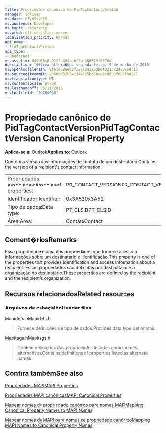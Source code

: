 ```yaml
---
title: Propriedade canônico de PidTagContactVersion
manager: soliver
ms.date: 03/09/2015
ms.audience: Developer
ms.topic: reference
ms.prod: office-online-server
localization_priority: Normal
api_name:
- PidTagContactVersion
api_type:
- HeaderDef
ms.assetid: 849d33e0-922f-49fe-bf2a-460329f0570d
description: '�ltima altera��o: segunda-feira, 9 de mar�o de 2015'
ms.openlocfilehash: 8f61e386ed3f52c9ce3a8dbef021dc2423aedf1b
ms.sourcegitcommit: 9d60cd82b5413446e5bc8ace2cd689f683fb41a7
ms.translationtype: MT
ms.contentlocale: pt-BR
ms.lasthandoff: 06/11/2018
ms.locfileid: "19769090"
---
```

# <a name="pidtagcontactversion-canonical-property"></a><span data-ttu-id="08fcf-103">Propriedade canônico de PidTagContactVersion</span><span class="sxs-lookup"><span data-stu-id="08fcf-103">PidTagContactVersion Canonical Property</span></span>

  
  
<span data-ttu-id="08fcf-104">**Aplica-se a**: Outlook</span><span class="sxs-lookup"><span data-stu-id="08fcf-104">**Applies to**: Outlook</span></span> 
  
<span data-ttu-id="08fcf-105">Contém a versão das informações de contato de um destinatário.</span><span class="sxs-lookup"><span data-stu-id="08fcf-105">Contains the version of a recipient's contact information.</span></span>
  
|||
|:-----|:-----|
|<span data-ttu-id="08fcf-106">Propriedades associadas:</span><span class="sxs-lookup"><span data-stu-id="08fcf-106">Associated properties:</span></span>  <br/> |<span data-ttu-id="08fcf-107">PR_CONTACT_VERSION</span><span class="sxs-lookup"><span data-stu-id="08fcf-107">PR_CONTACT_VERSION</span></span>  <br/> |
|<span data-ttu-id="08fcf-108">Identificador:</span><span class="sxs-lookup"><span data-stu-id="08fcf-108">Identifier:</span></span>  <br/> |<span data-ttu-id="08fcf-109">0x3A52</span><span class="sxs-lookup"><span data-stu-id="08fcf-109">0x3A52</span></span>  <br/> |
|<span data-ttu-id="08fcf-110">Tipo de dados:</span><span class="sxs-lookup"><span data-stu-id="08fcf-110">Data type:</span></span>  <br/> |<span data-ttu-id="08fcf-111">PT_CLSID</span><span class="sxs-lookup"><span data-stu-id="08fcf-111">PT_CLSID</span></span>  <br/> |
|<span data-ttu-id="08fcf-112">Área:</span><span class="sxs-lookup"><span data-stu-id="08fcf-112">Area:</span></span>  <br/> |<span data-ttu-id="08fcf-113">Contato</span><span class="sxs-lookup"><span data-stu-id="08fcf-113">Contact</span></span>  <br/> |
   
## <a name="remarks"></a><span data-ttu-id="08fcf-114">Coment�rios</span><span class="sxs-lookup"><span data-stu-id="08fcf-114">Remarks</span></span>

<span data-ttu-id="08fcf-115">Essa propriedade é uma das propriedades que fornece acesso a informações sobre um destinatário e identificação.</span><span class="sxs-lookup"><span data-stu-id="08fcf-115">This property is one of the properties that provides identification and access information about a recipient.</span></span> <span data-ttu-id="08fcf-116">Essas propriedades são definidas por destinatário e a organização do destinatário.</span><span class="sxs-lookup"><span data-stu-id="08fcf-116">These properties are defined by the recipient and the recipient's organization.</span></span>
  
## <a name="related-resources"></a><span data-ttu-id="08fcf-117">Recursos relacionados</span><span class="sxs-lookup"><span data-stu-id="08fcf-117">Related resources</span></span>

### <a name="header-files"></a><span data-ttu-id="08fcf-118">Arquivos de cabeçalho</span><span class="sxs-lookup"><span data-stu-id="08fcf-118">Header files</span></span>

<span data-ttu-id="08fcf-119">Mapidefs.h</span><span class="sxs-lookup"><span data-stu-id="08fcf-119">Mapidefs.h</span></span>
  
> <span data-ttu-id="08fcf-120">Fornece definições de tipo de dados.</span><span class="sxs-lookup"><span data-stu-id="08fcf-120">Provides data type definitions.</span></span>
    
<span data-ttu-id="08fcf-121">Mapitags.h</span><span class="sxs-lookup"><span data-stu-id="08fcf-121">Mapitags.h</span></span>
  
> <span data-ttu-id="08fcf-122">Contém definições das propriedades listadas como nomes alternativos.</span><span class="sxs-lookup"><span data-stu-id="08fcf-122">Contains definitions of properties listed as alternate names.</span></span>
    
## <a name="see-also"></a><span data-ttu-id="08fcf-123">Confira também</span><span class="sxs-lookup"><span data-stu-id="08fcf-123">See also</span></span>



[<span data-ttu-id="08fcf-124">Propriedades MAPI</span><span class="sxs-lookup"><span data-stu-id="08fcf-124">MAPI Properties</span></span>](mapi-properties.md)
  
[<span data-ttu-id="08fcf-125">Propriedades MAPI canônicas</span><span class="sxs-lookup"><span data-stu-id="08fcf-125">MAPI Canonical Properties</span></span>](mapi-canonical-properties.md)
  
[<span data-ttu-id="08fcf-126">Mapear nomes de propriedade canônico para nomes MAPI</span><span class="sxs-lookup"><span data-stu-id="08fcf-126">Mapping Canonical Property Names to MAPI Names</span></span>](mapping-canonical-property-names-to-mapi-names.md)
  
[<span data-ttu-id="08fcf-127">Mapear nomes de MAPI para nomes de propriedade canônico</span><span class="sxs-lookup"><span data-stu-id="08fcf-127">Mapping MAPI Names to Canonical Property Names</span></span>](mapping-mapi-names-to-canonical-property-names.md)

